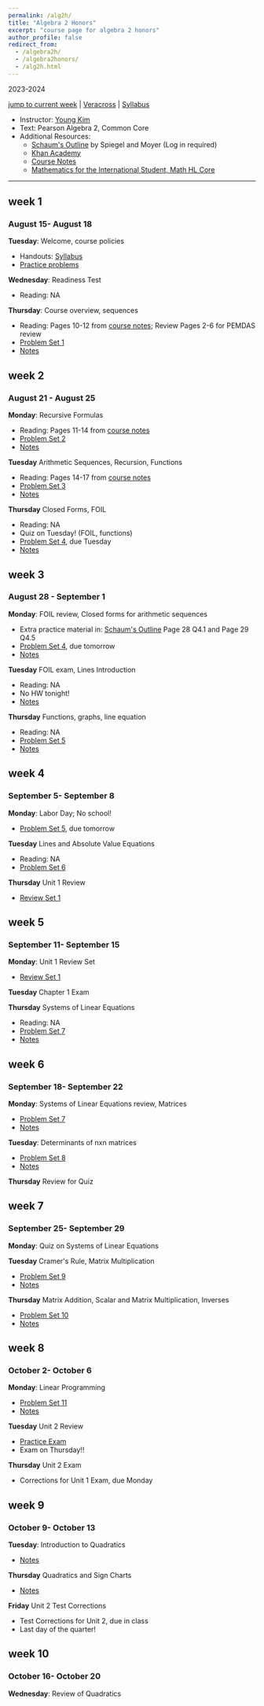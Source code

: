 ```yaml
---
permalink: /alg2h/
title: "Algebra 2 Honors"
excerpt: "course page for algebra 2 honors"
author_profile: false
redirect_from: 
  - /algebra2h/
  - /algebra2honors/
  - /alg2h.html
---
```

2023-2024


[jump to current week](#week-8) | [Veracross](https://accounts.veracross.com/vcs/portals/login) | [Syllabus](/files/alg2h/2324Alg2HSyllabus.pdf)

  * Instructor: [Young Kim](https://yxyzyxy.github.io/)
  * Text: Pearson Algebra 2, Common Core
  * Additional Resources:
    * [Schaum's Outline](https://drive.google.com/file/d/1ukws6VYOhGW4ATlJA-4aA0jrcP24paRJ/view?usp=sharing) by Spiegel and Moyer (Log in required)
    * [Khan Academy](https://www.khanacademy.org/math/algebra-home)
    * [Course Notes](/files/alg2coursenotes.pdf)
    * [Mathematics for the International Student, Math HL Core](https://www.haesemathematics.com/books/mathematics-core-topics-hl)
  
---

## week 1
### August 15- August 18
**Tuesday**: Welcome, course policies
  * Handouts: [Syllabus](/files/alg2h/2324Alg2HSyllabus.pdf)
  * [Practice problems](/files/2324alg2prelimpractice.pdf)
    
**Wednesday**: Readiness Test
  * Reading: NA
    
**Thursday**: Course overview, sequences
  * Reading: Pages 10-12 from [course notes](/files/alg2coursenotes.pdf); Review Pages 2-6 for PEMDAS review
  * [Problem Set 1](/files/alg2h/2324alg2hhw01f.pdf)
  * [Notes](/files/alg2h/081723hp2.pdf)
  
## week 2
### August 21 - August 25
**Monday**: Recursive Formulas
  * Reading: Pages 11-14 from [course notes](/files/alg2coursenotes.pdf)
  * [Problem Set 2](/files/alg2h/2324alg2hhw02f.pdf)
  * [Notes](/files/alg2h/082123p2.pdf)

**Tuesday** Arithmetic Sequences, Recursion, Functions
  * Reading: Pages 14-17 from [course notes](/files/alg2coursenotes.pdf)
  * [Problem Set 3](/files/alg2h/2324alg2hhw03f.pdf)
  * [Notes](/files/alg2h/082223p2.pdf)

**Thursday** Closed Forms, FOIL
  * Reading: NA
  * Quiz on Tuesday! (FOIL, functions)
  * [Problem Set 4](/files/alg2h/2324alg2hhw04f.pdf), due Tuesday
  * [Notes](/files/alg2h/082423p2.pdf)


## week 3
### August 28 - September 1
**Monday**: FOIL review, Closed forms for arithmetic sequences
  * Extra practice material in: [Schaum's Outline](https://drive.google.com/file/d/1ukws6VYOhGW4ATlJA-4aA0jrcP24paRJ/view?usp=sharing) Page 28 Q4.1 and Page 29 Q4.5
  * [Problem Set 4](/files/alg2h/2324alg2hhw04f.pdf), due tomorrow
  * [Notes](/files/alg2h/082823p2.pdf)

**Tuesday** FOIL exam, Lines Introduction
  * Reading: NA
  * No HW tonight!
  * [Notes](/files/alg2h/082923p2.pdf)

**Thursday** Functions, graphs, line equation
  * Reading: NA
  * [Problem Set 5](/files/alg2h/2324alg2hhw05f.pdf)
  * [Notes](/files/alg2h/083123p2.pdf)



## week 4
### September 5- September 8
**Monday**: Labor Day; No school!
  * [Problem Set 5](/files/alg2h/2324alg2hhw05f.pdf), due tomorrow

**Tuesday** Lines and Absolute Value Equations
  * Reading: NA
  * [Problem Set 6](/files/alg2h/2324alg2hhw06f.pdf)

**Thursday** Unit 1 Review
  * [Review Set 1](/files/alg2h/2324alg2hunit1review.pdf)

    
## week 5
### September 11- September 15
**Monday**: Unit 1 Review Set
  * [Review Set 1](/files/alg2h/2324alg2hunit1review.pdf)

**Tuesday** Chapter 1 Exam

**Thursday** Systems of Linear Equations
  * Reading: NA
  * [Problem Set 7](/files/alg2h/2324alg2hhw07f.pdf)
  * [Notes](/files/alg2h/091523p2.pdf)


## week 6
### September 18- September 22
**Monday**: Systems of Linear Equations review, Matrices
  * [Problem Set 7](/files/alg2h/2324alg2hhw07f.pdf)
  * [Notes](/files/alg2h/091823p2.pdf)


**Tuesday**: Determinants of nxn matrices
  * [Problem Set 8](/files/alg2h/2324alg2hhw08f.pdf)
  * [Notes](/files/alg2h/091923p2.pdf)

**Thursday** Review for Quiz

## week 7
### September 25- September 29
**Monday**: Quiz on Systems of Linear Equations
   
**Tuesday** Cramer's Rule, Matrix Multiplication
  * [Problem Set 9](/files/alg2h/2324alg2hhw09f.pdf)
  * [Notes](/files/alg2h/092623p2.pdf)
   
**Thursday** Matrix Addition, Scalar and Matrix Multiplication, Inverses
  * [Problem Set 10](/files/alg2h/2324alg2hhw10f.pdf)
  * [Notes](/files/alg2h/092823p2.pdf)


## week 8
### October 2- October 6
**Monday**: Linear Programming
  * [Problem Set 11](/files/alg2h/2324alg2hhw11f.pdf)
  * [Notes](/files/alg2h/092823p2.pdf)

**Tuesday** Unit 2 Review
  * [Practice Exam](/files/alg2h/2324alg2prac2.pdf)
  * Exam on Thursday!!
     
**Thursday** Unit 2 Exam
  * Corrections for Unit 1 Exam, due Monday


## week 9
### October 9- October 13
**Tuesday**: Introduction to Quadratics
  * [Notes](/files/alg2h/101023p2.pdf)

**Thursday** Quadratics and Sign Charts
  * [Notes](/files/alg2h/101223p2.pdf)

**Friday** Unit 2 Test Corrections
  * Test Corrections for Unit 2, due in class
  * Last day of the quarter!

## week 10
### October 16- October 20
**Wednesday**: Review of Quadratics
